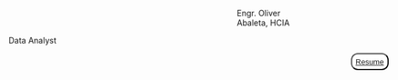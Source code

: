 <style>
  .my-name {
    font-stize: 30px;
    margin-left: 400px;
  }
  
  .resume {
    background-color: white;
    color: gray;
    height: 30px;
    border-radius: 12px;
    cursor: pointer;
    margin-left: 600px
  }
  
  .resume:hover {
    opacity: 0:8;
  }
</style>

<p class = "my-name">
  Engr. Oliver Abaleta, HCIA
</p>

<p class = "profession">
  Data Analyst
</p>

<button class = "resume">
  <a href = "https://drive.google.com/file/d/1p80sXrPdXWD4l8yzWe7ga8KgPFQp7z-G/view?usp=share_link" 
     target = "_blank"> Resume
  </a>
</button>
